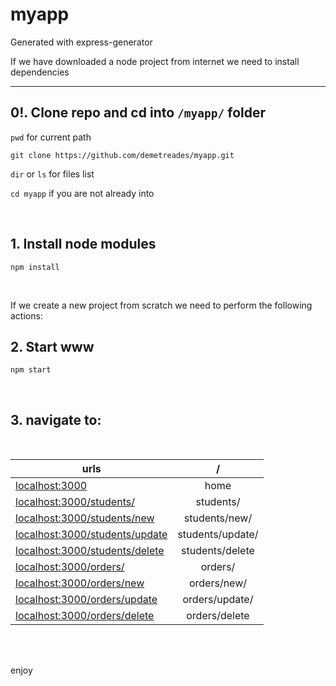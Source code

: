 # myapp
 Generated with express-generator

If we have downloaded a node project from internet we need to install dependencies

---

## 0!. Clone repo and cd into `/myapp/` folder

`pwd` for current path

`git clone https://github.com/demetreades/myapp.git`

`dir` or `ls` for files list

`cd myapp` if you are not already into

<br>

## 1. Install node modules

`npm install`

<br>

If we create a new project from scratch we need to perform the following actions: 


## 2. Start www

`npm start `

<br>

## 3. navigate to:

<br>

| urls        |    /  | 
|----------|:-------------:|
|[localhost:3000](http://localhost:3000) | home | 
|[localhost:3000/students/](http://localhost:3000/students/) |  students/ | 
|[localhost:3000/students/new](http://localhost:3000/students/new) |  students/new/ | 
|[localhost:3000/students/update](http://localhost:3000/students/update) | students/update/ | 
|[localhost:3000/students/delete](http://localhost:3000/students/update) | students/delete | 
|[localhost:3000/orders/](http://localhost:3000/orders/) |  orders/ | 
|[localhost:3000/orders/new](http://localhost:3000/orders/new) |  orders/new/ | 
|[localhost:3000/orders/update](http://localhost:3000/orders/update) | orders/update/ | 
|[localhost:3000/orders/delete](http://localhost:3000/orders/update) | orders/delete | 

<br>

<br>

enjoy

